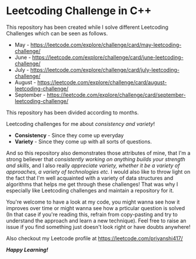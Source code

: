 # Leetcoding Challenge in C++

This repository has been created while I solve different Leetcoding Challenges which can be seen as follows.
* May - https://leetcode.com/explore/challenge/card/may-leetcoding-challenge/
* June - https://leetcode.com/explore/challenge/card/june-leetcoding-challenge/
* July - https://leetcode.com/explore/challenge/card/july-leetcoding-challenge/
* August - https://leetcode.com/explore/challenge/card/august-leetcoding-challenge/
* September - https://leetcode.com/explore/challenge/card/september-leetcoding-challenge/

This repository has been divided according to months.

Leetcoding challenges for me about *consistency and variety*!
* **Consistency** - Since they come up everyday
* **Variety** - Since they come up with all sorts of questions.

And so this repository also demonstrates those attributes of mine, that I'm a strong believer that *consistently working on anything builds your strength and skills*, and I also really *appreciate variety, whether it be a variety of approaches, a variety of technologies etc.* I would also like to throw light on the fact that I'm well acquainted with a variety of data structures and algorithms that helps me get through these challenges!
That was why I especially like Leetcoding challenges and maintain a repository for it.

You're welcome to have a look at my code, you might wanna see how it improves over time or might wanna see how a prticular question is solved (In that case if you're reading this, refrain from copy-pasting and try to understand the approach and learn a new technique).
Feel free to raise an issue if you find something just doesn't look right or have doubts anywhere!

Also checkout my Leetcode profile at https://leetcode.com/priyanshi417/

***Happy Learning!***
